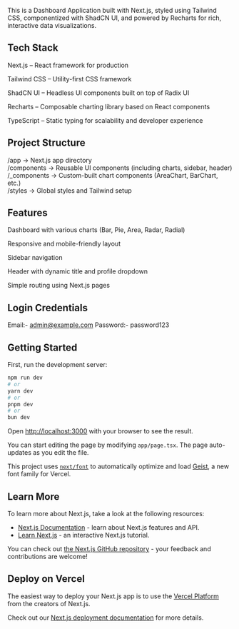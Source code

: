 

This is a Dashboard Application built with Next.js, styled using Tailwind CSS, componentized with ShadCN UI, and powered by Recharts for rich, interactive data visualizations.

## Tech Stack

Next.js – React framework for production

Tailwind CSS – Utility-first CSS framework

ShadCN UI – Headless UI components built on top of Radix UI

Recharts – Composable charting library based on React components

TypeScript – Static typing for scalability and developer experience

## Project Structure

/app                → Next.js app directory  
/components         → Reusable UI components (including charts, sidebar, header)  
/_components        → Custom-built chart components (AreaChart, BarChart, etc.)  
/styles             → Global styles and Tailwind setup  


## Features

Dashboard with various charts (Bar, Pie, Area, Radar, Radial)

Responsive and mobile-friendly layout

Sidebar navigation

Header with dynamic title and profile dropdown

Simple routing using Next.js pages


## Login Credentials
Email:- admin@example.com
Password:- password123
## Getting Started

First, run the development server:

```bash
npm run dev
# or
yarn dev
# or
pnpm dev
# or
bun dev
```

Open [http://localhost:3000](http://localhost:3000) with your browser to see the result.

You can start editing the page by modifying `app/page.tsx`. The page auto-updates as you edit the file.

This project uses [`next/font`](https://nextjs.org/docs/app/building-your-application/optimizing/fonts) to automatically optimize and load [Geist](https://vercel.com/font), a new font family for Vercel.

## Learn More

To learn more about Next.js, take a look at the following resources:

- [Next.js Documentation](https://nextjs.org/docs) - learn about Next.js features and API.
- [Learn Next.js](https://nextjs.org/learn) - an interactive Next.js tutorial.

You can check out [the Next.js GitHub repository](https://github.com/vercel/next.js) - your feedback and contributions are welcome!

## Deploy on Vercel

The easiest way to deploy your Next.js app is to use the [Vercel Platform](https://vercel.com/new?utm_medium=default-template&filter=next.js&utm_source=create-next-app&utm_campaign=create-next-app-readme) from the creators of Next.js.

Check out our [Next.js deployment documentation](https://nextjs.org/docs/app/building-your-application/deploying) for more details.
